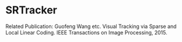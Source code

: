 # SRTracker

Related Publication: Guofeng Wang etc. Visual Tracking via Sparse and Local Linear Coding. IEEE Transactions on Image Processing, 2015.
